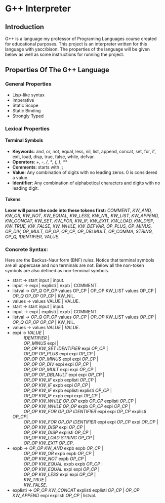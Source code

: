 # G++ Interpreter
## Introduction
G++ is a language my professor of Programing Languages course created for educational purposes. This project is an interpreter written for this language with yacc/bison. The properties of the language will be given below as well as some instructions for running the project.
## Properties Of The G++ Language
### General Properties
* Lisp-like syntax
* Imperative
* Static Scope
* Static Binding
* Strongly Typed
### Lexical Properties
#### Terminal Symbols
* **Keywords**: and, or, not, equal, less, nil, list, append, concat, set, for, if, exit, load, disp, true, false, while, defvar.
* **Operators**: *+*, *-*, */*, *\**, *(*, *)*, *\*\**
* **Comments**: starts with ;;
* **Value**: Any combination of digits with no leading zeros. 0 is
considered a value.
* **Identifier**: Any combination of alphabetical characters and digits
with no leading digit.

#### Tokens 
__Lexer will parse the code into these tokens first:__ _COMMENT, KW_AND, KW_OR, KW_NOT, KW_EQUAL, KW_LESS, KW_NIL, KW_LIST, KW_APPEND, KW_CONCAT, KW_SET, KW_FOR, KW_IF, KW_EXIT, KW_LOAD, KW_DISP, KW_TRUE, KW_FALSE, KW_WHILE, KW_DEFVAR, OP_PLUS, OP_MINUS, OP_DIV, OP_MULT, OP_OP, OP_CP, OP_DBLMULT, OP_COMMA, STRING, OP_Q, IDENTIFIER, VALUE_.

### Concrete Syntax:
Here are the Backus-Naur form (BNF) rules. Notice that terminal symbols are all uppercase and non terminals are not. Below all the non-token symbols are also defined as non-terminal symbols.
* start -> start input | input.
* input -> expi | explisti | expb | COMMENT.
* listval -> _OP_Q_ OP_OP values OP_CP | OP_OP KW_LIST values OP_CP | _OP_Q_ OP_OP OP_CP | KW_NIL.
* values -> values VALUE | VALUE.
* start -> start input | input.
* input -> expi | explisti | expb | COMMENT.
* listval -> _OP_Q_ _OP_OP_ values _OP_CP_ | _OP_OP_ KW_LIST values _OP_CP_ | _OP_Q_ _OP_OP_ _OP_CP_ | KW_NIL.
* values -> values _VALUE_ | _VALUE_.
* expi -> _VALUE_ |\
        &emsp; &emsp; _IDENTIFIER_ |\
        &emsp; &emsp; _OP_MINUS_ expi |\
        &emsp; &emsp; _OP_OP_ _KW_SET_ _IDENTIFIER_ expi _OP_CP_ |\
        &emsp; &emsp; _OP_OP_ _OP_PLUS_ expi expi _OP_CP_ |\
        &emsp; &emsp; _OP_OP_ _OP_MINUS_ expi expi _OP_CP_ |\
        &emsp; &emsp; _OP_OP_ _OP_DIV_ expi expi _OP_CP_ |\
        &emsp; &emsp; _OP_OP_ _OP_MULT_ expi expi _OP_CP_ |\
        &emsp; &emsp; _OP_OP_ _OP_DBLMULT_ expi expi _OP_CP_ |\
        &emsp; &emsp; _OP_OP_ _KW_IF_ expb explisti _OP_CP_ |\
        &emsp; &emsp; _OP_OP_ _KW_IF_ expb expi _OP_CP_ |\
        &emsp; &emsp; _OP_OP_ _KW_IF_ expb explisti explisti _OP_CP_ |\
        &emsp; &emsp; _OP_OP_ _KW_IF_ expb expi expi _OP_CP_ |\
        &emsp; &emsp; _OP_OP_ _KW_WHILE_ _OP_OP_ expb _OP_CP_ explisti _OP_CP_ |\
        &emsp; &emsp; _OP_OP_ _KW_WHILE_ _OP_OP_ expb _OP_CP_ expi _OP_CP_ |\
        &emsp; &emsp; _OP_OP_  _KW_FOR_ _OP_OP_ _IDENTIFIER_ expi expi _OP_CP_ explisti _OP_CP_|\
        &emsp; &emsp; _OP_OP_  _KW_FOR_ _OP_OP_ _IDENTIFIER_ expi expi _OP_CP_ expi _OP_CP_ |\
        &emsp; &emsp; _OP_OP_ _KW_DISP_ expi _OP_CP_ |\
        &emsp; &emsp; _OP_OP_ _KW_DISP_ explisti _OP_CP_ |\
        &emsp; &emsp; _OP_OP_ _KW_LOAD_  _STRING_ _OP_CP_ |\
        &emsp; &emsp; _OP_OP_ _KW_EXIT_  _OP_CP_.
* expb -> _OP_OP_ _KW_AND_ expb expb _OP_CP_ |\
    &emsp; &emsp; _OP_OP_ _KW_OR_ expb expb _OP_CP_ |\
    &emsp; &emsp; _OP_OP_ _KW_NOT_ expb _OP_CP_ |\
    &emsp; &emsp; _OP_OP_ _KW_EQUAL_ expb expb _OP_CP_ |\
    &emsp; &emsp; _OP_OP_ _KW_EQUAL_ expi expi _OP_CP_ |\
    &emsp; &emsp; _OP_OP_ _KW_LESS_ expi expi _OP_CP_ |\
    &emsp; &emsp; _KW_TRUE_ |\
    &emsp; &emsp; _KW_FALSE_.
* explisti -> _OP_OP_ _KW_CONCAT_ explisti explisti _OP_CP_ | _OP_OP_ _KW_APPEND_ expi explisti _OP_CP_ | listval.




